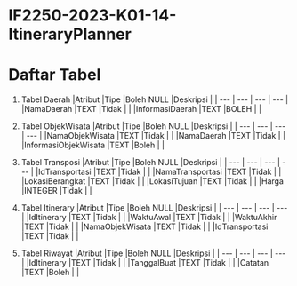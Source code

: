 # IF2250-2023-K01-14-ItineraryPlanner



# Daftar Tabel
1. Tabel Daerah
|Atribut               |Tipe      |Boleh NULL  |Deskripsi            |
|   ---                |   ---    |    ---     |    ---              |
|NamaDaerah            |TEXT      |Tidak       |                     |
|InformasiDaerah       |TEXT      |BOLEH       |                     |

2. Tabel ObjekWisata
|Atribut               |Tipe      |Boleh NULL  |Deskripsi            |
|   ---                |   ---    |    ---     |    ---              |
|NamaObjekWisata       |TEXT      |Tidak       |                     |
|NamaDaerah            |TEXT      |Tidak       |                     |
|InformasiObjekWisata  |TEXT      |Boleh       |                     |

3. Tabel Transposi
|Atribut               |Tipe      |Boleh NULL  |Deskripsi            |
|   ---                |   ---    |    ---     |    ---              |
|IdTransportasi        |TEXT      |Tidak       |                     |
|NamaTransportasi      |TEXT      |Tidak       |                     |
|LokasiBerangkat       |TEXT      |Tidak       |                     |
|LokasiTujuan          |TEXT      |Tidak       |                     |
|Harga                 |INTEGER   |Tidak       |                     |

4. Tabel Itinerary
|Atribut               |Tipe      |Boleh NULL  |Deskripsi            |
|   ---                |   ---    |    ---     |    ---              |
|IdItinerary           |TEXT      |Tidak       |                     |
|WaktuAwal             |TEXT      |Tidak       |                     |
|WaktuAkhir            |TEXT      |Tidak       |                     |
|NamaObjekWisata       |TEXT      |Tidak       |                     |
|IdTransportasi        |TEXT      |Tidak       |                     |

5. Tabel Riwayat
|Atribut               |Tipe      |Boleh NULL  |Deskripsi            |
|   ---                |   ---    |    ---     |    ---              |
|IdItinerary           |TEXT      |Tidak       |                     |
|TanggalBuat           |TEXT      |Tidak       |                     |
|Catatan               |TEXT      |Boleh       |                     |
